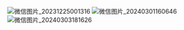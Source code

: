 ![微信图片_20231225001316](https://github.com/vuedldjd/vuedldjd.github.io/assets/170011843/ed570ada-dd57-4538-b654-4c41da3f83bd)
![微信图片_20240301160646](https://github.com/vuedldjd/vuedldjd.github.io/assets/170011843/f190ac25-5dfb-48aa-9859-401b31fbefe4)
![微信图片_20240303181626](https://github.com/vuedldjd/vuedldjd.github.io/assets/170011843/b1013c94-0832-40d4-8996-3df13b0c7e5c)
